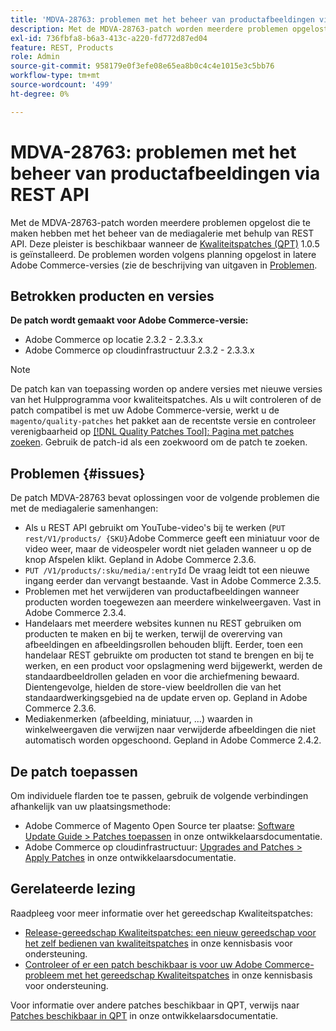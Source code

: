```yaml
---
title: 'MDVA-28763: problemen met het beheer van productafbeeldingen via REST API'
description: Met de MDVA-28763-patch worden meerdere problemen opgelost die te maken hebben met het beheer van de mediagalerie met behulp van REST API. Deze patch is beschikbaar wanneer [Quality Patches Tool (QPT)] (/help/announcements/adobe-commerce-announcements/magento-quality-patches-released-new-tool-to-self-serve-quality-patches.md) 1.0.5 is geïnstalleerd. De problemen worden in latere Adobe Commerce-versies opgelost.
exl-id: 736fbfa8-b6a3-413c-a220-fd772d87ed04
feature: REST, Products
role: Admin
source-git-commit: 958179e0f3efe08e65ea8b0c4c4e1015e3c5bb76
workflow-type: tm+mt
source-wordcount: '499'
ht-degree: 0%

---
```


# MDVA-28763: problemen met het beheer van productafbeeldingen via REST API

Met de MDVA-28763-patch worden meerdere problemen opgelost die te maken hebben met het beheer van de mediagalerie met behulp van REST API. Deze pleister is beschikbaar wanneer de [Kwaliteitspatches (QPT)](/help/announcements/adobe-commerce-announcements/magento-quality-patches-released-new-tool-to-self-serve-quality-patches.md) 1.0.5 is geïnstalleerd. De problemen worden volgens planning opgelost in latere Adobe Commerce-versies (zie de beschrijving van uitgaven in [Problemen](#issues).

## Betrokken producten en versies

**De patch wordt gemaakt voor Adobe Commerce-versie:**

* Adobe Commerce op locatie 2.3.2 - 2.3.3.x
* Adobe Commerce op cloudinfrastructuur 2.3.2 - 2.3.3.x

>[!NOTE]
>
>De patch kan van toepassing worden op andere versies met nieuwe versies van het Hulpprogramma voor kwaliteitspatches. Als u wilt controleren of de patch compatibel is met uw Adobe Commerce-versie, werkt u de `magento/quality-patches` het pakket aan de recentste versie en controleer verenigbaarheid op [[!DNL Quality Patches Tool]: Pagina met patches zoeken](https://devdocs.magento.com/quality-patches/tool.html#patch-grid). Gebruik de patch-id als een zoekwoord om de patch te zoeken.

## Problemen {#issues}

De patch MDVA-28763 bevat oplossingen voor de volgende problemen die met de mediagalerie samenhangen:

* Als u REST API gebruikt om YouTube-video&#39;s bij te werken (`PUT rest/V1/products/ {SKU}`Adobe Commerce geeft een miniatuur voor de video weer, maar de videospeler wordt niet geladen wanneer u op de knop Afspelen klikt. Gepland in Adobe Commerce 2.3.6.
* `PUT /V1/products/:sku/media/:entryId` De vraag leidt tot een nieuwe ingang eerder dan vervangt bestaande. Vast in Adobe Commerce 2.3.5.
* Problemen met het verwijderen van productafbeeldingen wanneer producten worden toegewezen aan meerdere winkelweergaven. Vast in Adobe Commerce 2.3.4.
* Handelaars met meerdere websites kunnen nu REST gebruiken om producten te maken en bij te werken, terwijl de overerving van afbeeldingen en afbeeldingsrollen behouden blijft. Eerder, toen een handelaar REST gebruikte om producten tot stand te brengen en bij te werken, en een product voor opslagmening werd bijgewerkt, werden de standaardbeeldrollen geladen en voor die archiefmening bewaard. Dientengevolge, hielden de store-view beeldrollen die van het standaardwerkingsgebied na de update erven op. Gepland in Adobe Commerce 2.3.6.
* Mediakenmerken (afbeelding, miniatuur, ...) waarden in winkelweergaven die verwijzen naar verwijderde afbeeldingen die niet automatisch worden opgeschoond. Gepland in Adobe Commerce 2.4.2.

## De patch toepassen

Om individuele flarden toe te passen, gebruik de volgende verbindingen afhankelijk van uw plaatsingsmethode:

* Adobe Commerce of Magento Open Source ter plaatse: [Software Update Guide > Patches toepassen](https://devdocs.magento.com/guides/v2.4/comp-mgr/patching/mqp.html) in onze ontwikkelaarsdocumentatie.
* Adobe Commerce op cloudinfrastructuur: [Upgrades and Patches > Apply Patches](https://devdocs.magento.com/cloud/project/project-patch.html) in onze ontwikkelaarsdocumentatie.

## Gerelateerde lezing

Raadpleeg voor meer informatie over het gereedschap Kwaliteitspatches:

* [Release-gereedschap Kwaliteitspatches: een nieuw gereedschap voor het zelf bedienen van kwaliteitspatches](/help/announcements/adobe-commerce-announcements/magento-quality-patches-released-new-tool-to-self-serve-quality-patches.md) in onze kennisbasis voor ondersteuning.
* [Controleer of er een patch beschikbaar is voor uw Adobe Commerce-probleem met het gereedschap Kwaliteitspatches](/help/support-tools/patches-available-in-qpt-tool/check-patch-for-magento-issue-with-magento-quality-patches.md) in onze kennisbasis voor ondersteuning.

Voor informatie over andere patches beschikbaar in QPT, verwijs naar [Patches beschikbaar in QPT](https://devdocs.magento.com/quality-patches/tool.html#patch-grid) in onze ontwikkelaarsdocumentatie.
